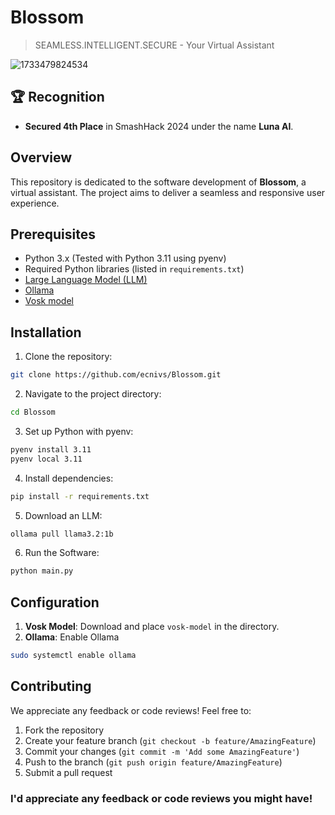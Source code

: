 # Blossom
> SEAMLESS.INTELLIGENT.SECURE - Your Virtual Assistant

![1733479824534](https://github.com/user-attachments/assets/05031c5a-5c77-491a-8be4-ae9bb38e9c97)

## 🏆 Recognition
- **Secured 4th Place** in SmashHack 2024 under the name **Luna AI**.

## Overview
This repository is dedicated to the software development of **Blossom**, a virtual assistant. The project aims to deliver a seamless and responsive user experience.

## Prerequisites
- Python 3.x (Tested with Python 3.11 using pyenv)
- Required Python libraries (listed in `requirements.txt`)
- [Large Language Model (LLM)](https://en.wikipedia.org/wiki/Large_language_model)
- [Ollama](https://ollama.com/)
- [Vosk model](https://alphacephei.com/vosk/models)

## Installation
1. Clone the repository:
```bash
git clone https://github.com/ecnivs/Blossom.git
```
2. Navigate to the project directory:
```bash
cd Blossom
```
3. Set up Python with pyenv:
```bash
pyenv install 3.11
pyenv local 3.11
```
4. Install dependencies:
```bash
pip install -r requirements.txt
```
5. Download an LLM:
```bash
ollama pull llama3.2:1b
```
6. Run the Software:
```bash
python main.py
```

## Configuration
1. **Vosk Model**: Download and place `vosk-model` in the directory.
2. **Ollama**: Enable Ollama
```bash
sudo systemctl enable ollama
```

## Contributing
We appreciate any feedback or code reviews! Feel free to:
1. Fork the repository
2. Create your feature branch (`git checkout -b feature/AmazingFeature`)
3. Commit your changes (`git commit -m 'Add some AmazingFeature'`)
4. Push to the branch (`git push origin feature/AmazingFeature`)
5. Submit a pull request

### I'd appreciate any feedback or code reviews you might have!
